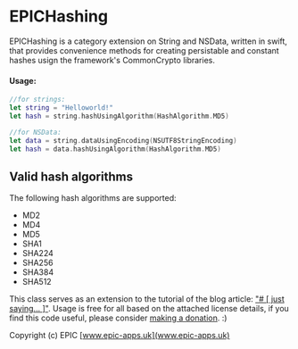 # EPICHashing

EPICHashing is a category extension on String and NSData, written in swift, that provides convenience methods for creating persistable and constant hashes usign the framework's CommonCrypto libraries. 

#### Usage:
```swift
//for strings:
let string = "Helloworld!"
let hash = string.hashUsingAlgorithm(HashAlgorithm.MD5)

//for NSData:
let data = string.dataUsingEncoding(NSUTF8StringEncoding)
let hash = data.hashUsingAlgorithm(HashAlgorithm.MD5)
```

Valid hash algorithms
------
The following hash algorithms are supported:
- MD2
- MD4
- MD5
- SHA1
- SHA224
- SHA256
- SHA384
- SHA512

This class serves as an extension to the tutorial of the blog article: ["# [ just saying... ]"](http://epic-apps.uk/2015/08/10/just-saying/).
Usage is free for all based on the attached license details, if you find this code useful, please consider [making a donation](http://epic-apps.uk/donations/). :)

Copyright (c) EPIC 
[www.epic-apps.uk](www.epic-apps.uk)



